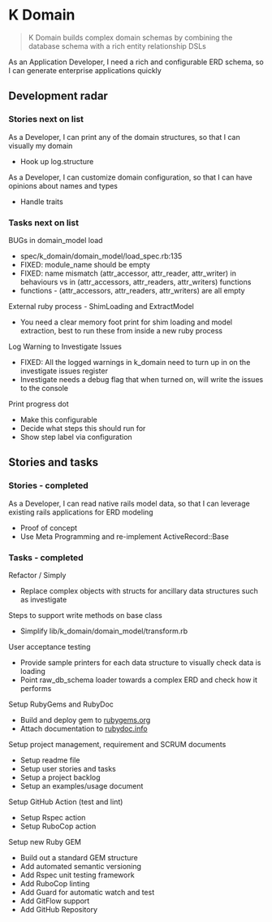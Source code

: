 # K Domain

> K Domain builds complex domain schemas by combining the database schema with a rich entity relationship DSLs

As an Application Developer, I need a rich and configurable ERD schema, so I can generate enterprise applications quickly

## Development radar

### Stories next on list

As a Developer, I can print any of the domain structures, so that I can visually my domain

- Hook up log.structure

As a Developer, I can customize domain configuration, so that I can have opinions about names and types

- Handle traits

### Tasks next on list

BUGs in domain_model load

- spec/k_domain/domain_model/load_spec.rb:135
- FIXED: module_name should be empty
- FIXED: name mismatch (attr_accessor, attr_reader, attr_writer) in behaviours vs in (attr_accessors, attr_readers, attr_writers) functions
- functions - (attr_accessors, attr_readers, attr_writers) are all empty

External ruby process - ShimLoading and ExtractModel

- You need a clear memory foot print for shim loading and model extraction, best to run these from inside a new ruby process

Log Warning to Investigate Issues

- FIXED: All the logged warnings in k_domain need to turn up in on the investigate issues register
- Investigate needs a debug flag that when turned on, will write the issues to the console

Print progress dot

- Make this configurable
- Decide what steps this should run for
- Show step label via configuration

## Stories and tasks

### Stories - completed

As a Developer, I can read native rails model data, so that I can leverage existing rails applications for ERD modeling

- Proof of concept
- Use Meta Programming and re-implement ActiveRecord::Base

### Tasks - completed

Refactor / Simply

- Replace complex objects with structs for ancillary data structures such as investigate

Steps to support write methods on base class

- Simplify lib/k_domain/domain_model/transform.rb

User acceptance testing

- Provide sample printers for each data structure to visually check data is loading
- Point raw_db_schema loader towards a complex ERD and check how it performs

Setup RubyGems and RubyDoc

- Build and deploy gem to [rubygems.org](https://rubygems.org/gems/k_domain)
- Attach documentation to [rubydoc.info](https://rubydoc.info/github/to-do-/k_domain/master)

Setup project management, requirement and SCRUM documents

- Setup readme file
- Setup user stories and tasks
- Setup a project backlog
- Setup an examples/usage document

Setup GitHub Action (test and lint)

- Setup Rspec action
- Setup RuboCop action

Setup new Ruby GEM

- Build out a standard GEM structure
- Add automated semantic versioning
- Add Rspec unit testing framework
- Add RuboCop linting
- Add Guard for automatic watch and test
- Add GitFlow support
- Add GitHub Repository
